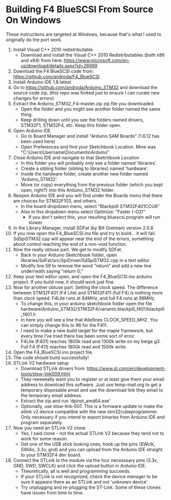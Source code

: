 # Building F4 BlueSCSI From Source On Windows

These instructions are targeted at Windows, because that's what I used to originally do the port work.

1. Install Visual C++ 2010 redistributable
   - Download and install the Visual C++ 2010 Redistributables (*both* x86 and x64) from here: https://www.microsoft.com/en-us/download/details.aspx?id=26999
2. Download the F4 BlueSCSI code from: https://github.com/androda/F4_BlueSCSI
3. Install Arduino IDE 1.8.latest
4. Go to https://github.com/androda/Arduino_STM32 and download the source code zip. (this repo was forked just to ensure I can curate new changes for errors)
5. Extract the Arduino_STM32_F4-master.zip zip file you downloaded.
   - Open the folder and you might see another folder named the same thing.
   - Keep drilling down until you see the folders named drivers, STM32F1, STM32F4, etc.  Keep this folder open.
6. Open Arduino IDE
   - Go to Board Manager and install "Arduino SAM Boards" (1.6.12 has been used here)
   - Open Preferences and find your Sketchbook Location.  Mine was "C:\Users\Username\Documents\Arduino"
7. Close Arduino IDE and navigate to that Sketchbook Location
   - In this folder you will probably only see a folder named 'libraries'.
   - Create a sibling folder (sibling to libraries) named 'hardware'.
   - Inside the hardware folder, create another new folder named 'Arduino_STM32'.
   - Move (or copy) everything from the previous folder (which you kept open, right?) into this Arduino_STM32 folder.
8. Reopen Arduino IDE and you will find under the Boards menu that there are choices for STM32F103, and others.
   - In the board dropdown menu, select "Blackpiill STM32F401CCU6"
   - Also in this dropdown menu select Optimize: "Faster (-O2)"
     - If you don't select this, your resulting bluescsi program will run slower
9. In the Library Manager, install SDFat (by Bill Greiman) version 2.0.6
10. If you now open the F4_BlueSCSI.ino file and try to build... it will fail.  SdSpiSTM32.cpp will appear near the end of the errors, something about control reaching the end of a non-void function.
11. Now the really obtuse part.  We get to modify SDFat.
    - Back in your Arduino Sketchbook folder, open libraries/SdFat/src/SpiDriver/SdSpiSTM32.cpp in a text editor
    - Modify line 59 to remove the word "return" and add a new line underneath saying "return 0;"
12. Keep your text editor open, and open the F4_BlueSCSI.ino arduino project.  If you build now, it should work just fine.
13. Now for another obtuse part: Setting the clock speed.  The difference between STM32F401 (F4 Lite) and STM32F411 (full F4) is nothing more than clock speed.  F4Lite runs at 84MHz, and full F4 runs at 96MHz.
    - To change this, in your arduino sketchbook folder open the file hardware/Arduino_STM32/STM32F4/variants.blackpill_f401/blackpill_f401.h
    - In here you will see a line that #defines CLOCK_SPEED_MHZ.  You can simply change this to 96 for the F411.
    - I need to make a new build target for the maple framework, but every time I've tried there has been some sort of error.
    - F4Lite (F401) reaches 1800k read and 1300k write on my beige g3.  Full F4 (F411) reaches 1800k read and 1500k write.
14. Open the F4_BlueSCSI.ino project file.
15. The code should build successfully!
16. STLink V2 hardware setup
    - Download STLink drivers from: https://www.st.com/en/development-tools/stsw-link009.html
    - They reeeeeally want you to register or at least give them your email address to download this software.  Just use temp-mail.org to get a temporary disposable email and use the download link they email to the temporary email address.
    - Extract the zip and run 'dpinst_amd64.exe'
    - Optionally, use stsw-link-007.  This is a firmware update to make the stlink v2 device compatible with the new stm32cubeprogrammer.  Only necessary if you intend to export binaries from Arduino IDE and program separately.
17. Now you need an STLink V2 clone. 
    - Yes, I said clone - not the actual STLink V2 because they tend not to work for some reason.
    - Get one of the USB stick looking ones, hook up the pins (SWclk, SWdio, 3.3v, gnd) and you can upload from the Arduino IDE straight to your STM32F4 dev board.
18. Connect the STLink to the module via the four necesssary pins (3.3v, GND, SWD, SWCLK) and click the upload button in Arduino IDE.
    - Theoretically, all is well and programming succeeds.
    - If your STLink is not recognized, check the device manager to be sure it appears there as an STLink and not 'unknown device'.
    - Try unplugging and re-plugging the ST-Link.  Some of these clones have issues from time to time.